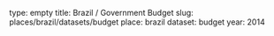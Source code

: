 type: empty
title: Brazil / Government Budget
slug: places/brazil/datasets/budget
place: brazil
dataset: budget
year: 2014
